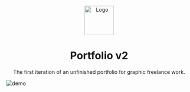 <div id="top"></div>

<br />
<div align="center">
  <a href="https://github.com/shocquu/portfolio-v1">
    <img src="https://user-images.githubusercontent.com/53997424/155155851-8cd485a1-5d89-46d9-9226-e1fc9fc5d234.svg" alt="Logo" width="80" height="80">
  </a>
  <h1 align="center">Portfolio v2</h3>
  <p align="center">
    The first iteration of an unfinished portfolio for graphic freelance work.
  </p>
</div>


![demo](https://user-images.githubusercontent.com/53997424/155155496-a0744314-4212-4c77-99eb-f6aa28f555d1.png)

